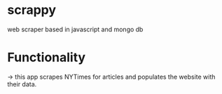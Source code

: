 # scrappy
web scraper based in javascript and mongo db 

# Functionality
-> this app scrapes NYTimes for articles and populates the website with their data.